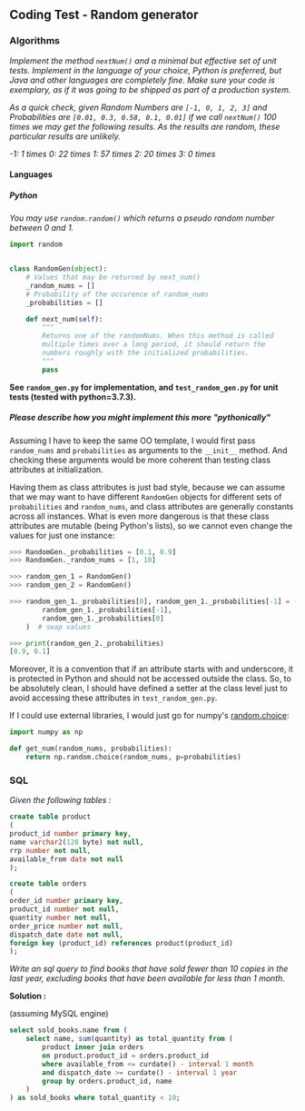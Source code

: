 ## Coding Test - Random generator

### Algorithms

*Implement the method `nextNum()` and a minimal but effective set of unit tests. Implement in the language of your choice, Python is preferred, but Java and other languages are completely fine. Make sure your code is exemplary, as if it was going to be shipped as part of a production system.*

*As a quick check, given Random Numbers are `[-1, 0, 1, 2, 3]` and Probabilities are `[0.01, 0.3, 0.58, 0.1, 0.01]` if we call `nextNum()` 100 times we may get the following results. As the results are random, these particular results are unlikely.*

*-1: 1 times
0: 22 times
1: 57 times
2: 20 times
3: 0 times*

#### Languages
##### Python
*You may use `random.random()` which returns a pseudo random number between 0 and 1.*

```python
import random


class RandomGen(object):
    # Values that may be returned by next_num()
    _random_nums = []
    # Probability of the occurence of random_nums
    _probabilities = []

    def next_num(self):
        """
        Returns one of the randomNums. When this method is called
        multiple times over a long period, it should return the
        numbers roughly with the initialized probabilities.
        """
        pass
```

**See `random_gen.py` for implementation, and `test_random_gen.py` for unit tests (tested with python=3.7.3).**

##### Please describe how you might implement this more "pythonically"

Assuming I have to keep the same OO template, I would first pass `random_nums` and `probabilities` as arguments to the `__init__` method. And checking these arguments would be more coherent than testing class attributes at initialization.

Having them as class attributes is just bad style, because we can assume that we may want to have different `RandomGen` objects for different sets of `probabilities` and `random_nums`, and class attributes are generally constants across all instances. What is even more dangerous is that these class attributes are mutable (being Python's lists), so we cannot even change the values for just one instance:

```python
>>> RandomGen._probabilities = [0.1, 0.9]
>>> RandomGen._random_nums = [1, 10]

>>> random_gen_1 = RandomGen()
>>> random_gen_2 = RandomGen()

>>> random_gen_1._probabilities[0], random_gen_1._probabilities[-1] = (
        random_gen_1._probabilities[-1],
        random_gen_1._probabilities[0]
    )  # swap values

>>> print(random_gen_2._probabilities)
[0.9, 0.1]

```


Moreover, it is a convention that if an attribute starts with and underscore, it is protected in Python and should not be accessed outside the class. So, to be absolutely clean, I should have defined a setter at the class level just to avoid accessing these attributes in `test_random_gen.py`.

If I could use external libraries, I would just go for numpy's [random.choice](https://docs.scipy.org/doc/numpy-1.16.0/reference/generated/numpy.random.choice.html):

```python
import numpy as np

def get_num(random_nums, probabilities):
    return np.random.choice(random_nums, p=probabilities)

```


### SQL
*Given the following tables :*

```sql
create table product
(
product_id number primary key,
name varchar2(128 byte) not null,
rrp number not null,
available_from date not null
);

create table orders
(
order_id number primary key,
product_id number not null,
quantity number not null,
order_price number not null,
dispatch_date date not null,
foreign key (product_id) references product(product_id)
);
```
*Write an sql query to find books that have sold fewer than 10 copies in the last year, excluding books that have been available for
less than 1 month.*

**Solution :**

(assuming MySQL engine)

```sql
select sold_books.name from (
    select name, sum(quantity) as total_quantity from (
        product inner join orders
        on product.product_id = orders.product_id
        where available_from <= curdate() - interval 1 month
        and dispatch_date >= curdate() - interval 1 year
        group by orders.product_id, name
    )
) as sold_books where total_quantity < 10;
```
